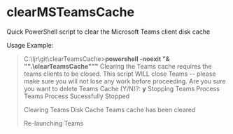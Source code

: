 # clearMSTeamsCache
Quick PowerShell script to clear the Microsoft Teams client disk cache

Usage Example:
> C:\ljr\git\clearTeamsCache>**powershell -noexit "& "".\clearTeamsCache"""**
> Clearing the Teams cache requires the teams clients to be closed.
> This script WILL close Teams -- please make sure you will not lose any work before proceeding.
> Are you sure you want to delete Teams Cache (Y/N)?: **y**
> Stopping Teams Process
> Teams Process Sucessfully Stopped
> 
> Clearing Teams Disk Cache
> Teams cache has been cleared
> 
> Re-launching Teams
